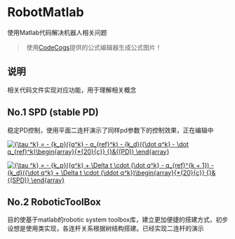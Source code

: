 # RobotMatlab
 使用Matlab代码解决机器人相关问题
 >  使用[CodeCogs](https://www.codecogs.com/latex/eqneditor.php)提供的公式编辑器生成公式图片！

## 说明
相关代码文件实现对应功能，用于理解相关概念


## No.1 SPD (stable PD)
稳定PD控制，使用平面二连杆演示了同样pd参数下的控制效果，正在编辑中

<a href="https://www.codecogs.com/eqnedit.php?latex={\tau&space;^k}&space;=&space;-&space;{k_p}({q^k}&space;-&space;q_{ref}^k)&space;-&space;{k_d}({\dot&space;q^k}&space;-&space;\dot&space;q_{ref}^k)\begin{array}{*{20}{c}}&space;{}&{(PD)}&space;\end{array}" target="_blank"><img src="https://latex.codecogs.com/gif.latex?{\tau&space;^k}&space;=&space;-&space;{k_p}({q^k}&space;-&space;q_{ref}^k)&space;-&space;{k_d}({\dot&space;q^k}&space;-&space;\dot&space;q_{ref}^k)\begin{array}{*{20}{c}}&space;{}&{(PD)}&space;\end{array}" title="{\tau ^k} = - {k_p}({q^k} - q_{ref}^k) - {k_d}({\dot q^k} - \dot q_{ref}^k)\begin{array}{*{20}{c}} {}&{(PD)} \end{array}" /></a>

<a href="https://www.codecogs.com/eqnedit.php?latex={\tau&space;^k}&space;=&space;-&space;{k_p}({q^k}&space;&plus;&space;\Delta&space;t&space;\cdot&space;{\dot&space;q^k}&space;-&space;q_{ref}^{k&space;&plus;&space;1})&space;-&space;{k_d}({\dot&space;q^k}&space;&plus;&space;\Delta&space;t&space;\cdot&space;{\ddot&space;q^k})\begin{array}{*{20}{c}}&space;{}&{(SPD)}&space;\end{array}" target="_blank"><img src="https://latex.codecogs.com/gif.latex?{\tau&space;^k}&space;=&space;-&space;{k_p}({q^k}&space;&plus;&space;\Delta&space;t&space;\cdot&space;{\dot&space;q^k}&space;-&space;q_{ref}^{k&space;&plus;&space;1})&space;-&space;{k_d}({\dot&space;q^k}&space;&plus;&space;\Delta&space;t&space;\cdot&space;{\ddot&space;q^k})\begin{array}{*{20}{c}}&space;{}&{(SPD)}&space;\end{array}" title="{\tau ^k} = - {k_p}({q^k} + \Delta t \cdot {\dot q^k} - q_{ref}^{k + 1}) - {k_d}({\dot q^k} + \Delta t \cdot {\ddot q^k})\begin{array}{*{20}{c}} {}&{(SPD)} \end{array}" /></a>


## No.2 RoboticToolBox
目的使基于matlab的robotic system toolbox库，建立更加便捷的搭建方式，初步设想是使用类实现，各连杆关系根据树结构搭建。已经实现二连杆的演示
